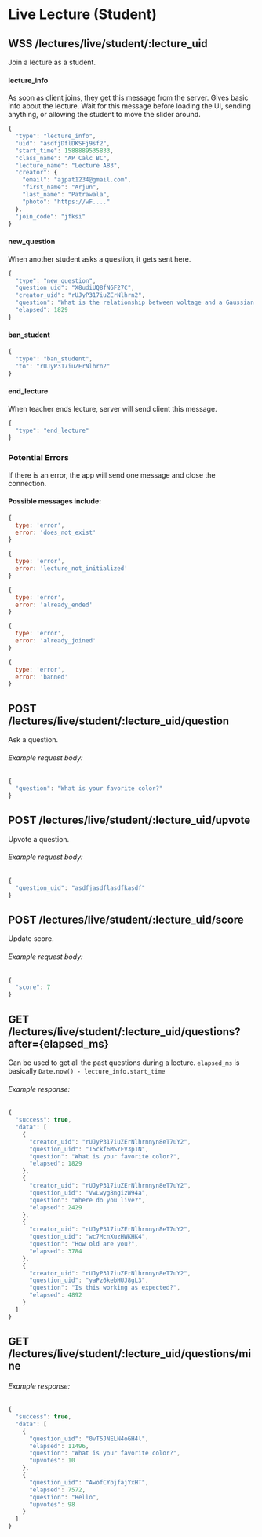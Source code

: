 # Live Lecture (Student)

## WSS /lectures/live/student/:lecture_uid

Join a lecture as a student.

#### lecture_info

As soon as client joins, they get this message from the server.
Gives basic info about the lecture.
Wait for this message before loading the UI, sending anything, or allowing the student to move the slider around.

```javascript
{
  "type": "lecture_info",
  "uid": "asdfjDflDKSFj9sf2",
  "start_time": 1588889535833,
  "class_name": "AP Calc BC",
  "lecture_name": "Lecture A83",
  "creator": {
    "email": "ajpat1234@gmail.com",
    "first_name": "Arjun",
    "last_name": "Patrawala",
    "photo": "https://wF...."
  },
  "join_code": "jfksi"
}
```

#### new_question

When another student asks a question, it gets sent here.

```javascript
{
  "type": "new_question",
  "question_uid": "X8udiUQ8fN6F27C",
  "creator_uid": "rUJyP317iuZErNlhrn2",
  "question": "What is the relationship between voltage and a Gaussian surface?",
  "elapsed": 1829
}
```

#### ban_student

```javascript
{
  "type": "ban_student",
  "to": "rUJyP317iuZErNlhrn2"
}
```

#### end_lecture

When teacher ends lecture, server will send client this message.

```javascript
{
  "type": "end_lecture"
}
```

### Potential Errors

If there is an error, the app will send one message and close the connection.

#### Possible messages include:

```javascript
{
  type: 'error',
  error: 'does_not_exist'
}
```

```javascript
{
  type: 'error',
  error: 'lecture_not_initialized'
}
```

```javascript
{
  type: 'error',
  error: 'already_ended'
}
```

```javascript
{
  type: 'error',
  error: 'already_joined'
}
```

```javascript
{
  type: 'error',
  error: 'banned'
}
```

## POST /lectures/live/student/:lecture_uid/question

Ask a question.

###### Example request body:
```javascript
{
  "question": "What is your favorite color?"
}
```

## POST /lectures/live/student/:lecture_uid/upvote

Upvote a question.

###### Example request body:
```javascript
{
  "question_uid": "asdfjasdflasdfkasdf"
}
```

## POST /lectures/live/student/:lecture_uid/score

Update score.

###### Example request body:
```javascript
{
  "score": 7
}
```

## GET /lectures/live/student/:lecture_uid/questions?after={elapsed_ms}

Can be used to get all the past questions during a lecture.
`elapsed_ms` is basically `Date.now() - lecture_info.start_time`

###### Example response:
```javascript
{
  "success": true,
  "data": [
    {
      "creator_uid": "rUJyP317iuZErNlhrnnyn8eT7uY2",
      "question_uid": "I5ckf6MSYFV3p1N",
      "question": "What is your favorite color?",
      "elapsed": 1829
    },
    {
      "creator_uid": "rUJyP317iuZErNlhrnnyn8eT7uY2",
      "question_uid": "VwLwyg8ngizW94a",
      "question": "Where do you live?",
      "elapsed": 2429
    },
    {
      "creator_uid": "rUJyP317iuZErNlhrnnyn8eT7uY2",
      "question_uid": "wc7McnXuzHWKHK4",
      "question": "How old are you?",
      "elapsed": 3784
    },
    {
      "creator_uid": "rUJyP317iuZErNlhrnnyn8eT7uY2",
      "question_uid": "yaPz6kebHUJ8gL3",
      "question": "Is this working as expected?",
      "elapsed": 4892
    }
  ]
}
```

## GET /lectures/live/student/:lecture_uid/questions/mine

###### Example response:
```javascript
{
  "success": true,
  "data": [
    {
      "question_uid": "0vT5JNELN4oGH4l",
      "elapsed": 11496,
      "question": "What is your favorite color?",
      "upvotes": 10
    },
    {
      "question_uid": "AwofCYbjfajYxHT",
      "elapsed": 7572,
      "question": "Hello",
      "upvotes": 98
    }
  ]
}
```

